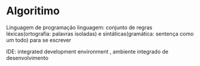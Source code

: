 # Algoritimo

Linguagem de programação
linguagem: conjunto de regras léxicas(ortografia: palavras isoladas) e sintáticas(gramática: sentença como um todo) para se escrever

IDE: integrated development environment , ambiente integrado de desenvolvimento
